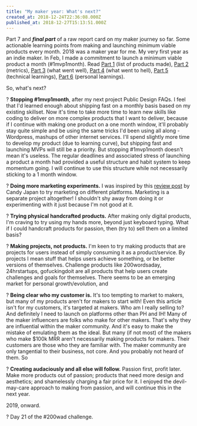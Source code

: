 ```yaml
---
title: "My maker year: What's next?"
created_at: 2018-12-24T22:36:08.000Z
published_at: 2018-12-27T15:13:51.000Z
---
```

Part 7 and **_final part_** of a raw report card on my maker journey so far. Some actionable learning points from making and launching minimum viable products every month. 2018 was a maker year for me. My very first year as an indie maker. In Feb, I made a commitment to launch a minimum viable product a month (#1mvp1month). Read [Part 1](https://200wordsaday.com/words/my-maker-year-in-products-made-5185c0f4273ac376) (list of products made), [Part 2](https://200wordsaday.com/words/my-maker-year-in-metrics-7065c126121b4c1c) (metrics), [Part 3](https://200wordsaday.com/words/my-maker-year-what-went-well-7045c12603c1ac39) (what went well), [Part 4](https://200wordsaday.com/words/my-maker-year-what-went-to-hell-8455c15b36adef74) (what went to hell), [Part 5](https://200wordsaday.com/words/my-maker-year-what-i-learned-from-launching-products-every-month-4415c0ca282ccf21) (technical learnings), [Part 6](https://200wordsaday.com/words/my-maker-year-what-i-learned-about-myself-from-launching-products-every-month-8685c165db8dfecf) (personal learnings).  

  

So, what's next?

  

? **Stopping #1mvp1month**, after my next project Public Design FAQs. I feel that I'd learned enough about shipping fast on a monthly basis based on my existing skillset. Now it's time to take more time to learn new skills like coding to deliver on more complex products that I want to deliver, because if I continue with making one product on a one month window, it'll probably stay quite simple and be using the same tricks I'd been using all along - Wordpress, mashups of other internet services. I'll spend slightly more time to develop my product (due to learning curve), but shipping fast and launching MVPs will still be a priority. But stopping #1mvp1month doesn't mean it's useless. The regular deadlines and associated stress of launching a product a month had provided a useful structure and habit system to keep momentum going. I will continue to use this structure while not necessarily sticking to a 1 month window.  

  

? **Doing more marketing experiments.** I was inspired by this [review post](https://www.candyjapan.com/behind-the-scenes/2017-year-in-review) by Candy Japan to try marketing on different platforms. Marketing is a separate project altogether! I shouldn't shy away from doing it or experimenting with it just because I'm not good at it.  

  

? **Trying physical handcrafted products.** After making only digital products, I'm craving to try using my hands more, beyond just keyboard typing. What if I could handcraft products for passion, then (try to) sell them on a limited basis?   

  

? **Making projects, not products.** I'm keen to try making products that are projects for users instead of simply consuming it as a product/service. By projects I mean stuff that helps users achieve something, or be better versions of themselves. Challenge products like 200wordsaday, 24hrstartups, gofuckingdoit are all products that help users create challenges and goals for themselves. There seems to be an emerging market for personal growth/evolution, and         

  

? **Being clear who my customer is.** It's too tempting to market to makers, but many of my products aren't for makers to start with! Even this article isn't for my customers, it's targeted at makers. Who am I really selling to? And definitely I need to launch on platforms other than PH and IH! Many of the maker influencers are folks who make for other makers. That's why they are influential within the maker community. And it's easy to make the mistake of emulating them as the ideal. But many (if not most) of the makers who make $100k MRR aren't necessarily making products for makers. Their customers are those who they are familiar with. The maker community are only tangential to their business, not core. And you probably not heard of them. So     

  

? **Creating audaciously and all else will follow.** Passion first, profit later. Make more products out of passion; products that need more design and aesthetics; and shamelessly charging a fair price for it. I enjoyed the devil-may-care approach to making from passion, and will continue this in the next year.   

  

2019, onward.

  

? Day 21 of the #200wad challenge.
